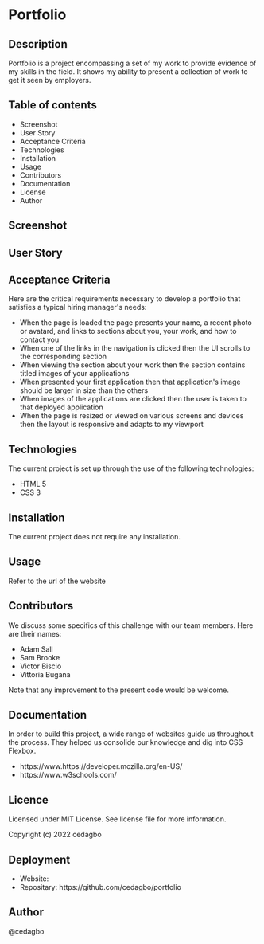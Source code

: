 # Portfolio

## Description

Portfolio is a project encompassing a set of my work to provide evidence of my skills in the field. It shows my ability to present a collection of work to get it seen by employers.

## Table of contents
<ul>
    <li>Screenshot</li>
    <li>User Story</li>
    <li>Acceptance Criteria</li>
    <li>Technologies</li>
    <li>Installation</li>
    <li>Usage</li>
    <li>Contributors</li>
    <li>Documentation</li>
    <li>License</li>
    <li>Author</li>

</ul>

## Screenshot

## User Story

## Acceptance Criteria

Here are the critical requirements necessary to develop a portfolio that satisfies a typical hiring manager's needs:
<ul>
    <li>
    When the page is loaded the page presents your name, a recent photo or avatard, and links to sections about you, your work, and how to contact you
    </li>
    <li>
    When one of the links in the navigation is clicked then the UI scrolls to the corresponding section
    </li>
    <li>
    When viewing the section about your work then the section contains titled images of your applications
    </li>
    <li>
    When presented your first application then that application's image should be larger in size than the others
    </li>
    <li>
    When images of the applications are clicked then the user is taken to that deployed application
    </li>
    <li>
    When the page is resized or viewed on various screens and devices then the layout is responsive and adapts to my viewport
    </li>
</ul> 

## Technologies
The current project is set up through the use of the following technologies:
<ul>
    <li>HTML 5</li>
    <li>CSS 3</li>
</ul>

## Installation
The current project does not require any installation. 

## Usage
Refer to the url of the website

## Contributors
We discuss some specifics of this challenge with our team members. 
Here are their names:
<ul>
    <li>Adam Sall</li>
    <li>Sam Brooke</li>
    <li>Victor Biscio</li>
    <li>Vittoria Bugana</li>
</ul>

Note that any improvement to the present code would be welcome.

## Documentation
In order to build this project, a wide range of websites guide us throughout the process. They helped us consolide our knowledge and dig into CSS Flexbox.
<ul>
    <li>https://www.https://developer.mozilla.org/en-US/</li>
    <li>https://www.w3schools.com/</li>
</ul>

## Licence
Licensed under MIT License. See license file for more information.

Copyright (c) 2022 cedagbo

## Deployment
<ul>
    <li>Website:</li>
    <li>Repositary: https://github.com/cedagbo/portfolio </li> 
</ul>

## Author
@cedagbo
